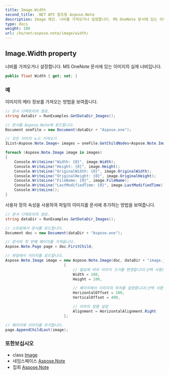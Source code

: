 ```yaml
---
title: Image.Width
second_title: .NET API 참조용 Aspose.Note
description: Image 재산. 너비를 가져오거나 설정합니다. MS OneNote 문서에 있는 이미지의 실제 너비입니다.
type: docs
weight: 180
url: /ko/net/aspose.note/image/width/
---
```

## Image.Width property

너비를 가져오거나 설정합니다. MS OneNote 문서에 있는 이미지의 실제 너비입니다.

```csharp
public float Width { get; set; }
```

### 예

이미지의 메타 정보를 가져오는 방법을 보여줍니다.

```csharp
// 문서 디렉토리의 경로.
string dataDir = RunExamples.GetDataDir_Images();

// 문서를 Aspose.Note에 로드합니다.
Document oneFile = new Document(dataDir + "Aspose.one");

// 모든 이미지 노드 가져오기
IList<Aspose.Note.Image> images = oneFile.GetChildNodes<Aspose.Note.Image>();

foreach (Aspose.Note.Image image in images)
{
    Console.WriteLine("Width: {0}", image.Width);
    Console.WriteLine("Height: {0}", image.Height);
    Console.WriteLine("OriginalWidth: {0}", image.OriginalWidth);
    Console.WriteLine("OriginalHeight: {0}", image.OriginalHeight);
    Console.WriteLine("FileName: {0}", image.FileName);
    Console.WriteLine("LastModifiedTime: {0}", image.LastModifiedTime);
    Console.WriteLine();
}
```

사용자 정의 속성을 사용하여 파일의 이미지를 문서에 추가하는 방법을 보여줍니다.

```csharp
// 문서 디렉토리의 경로.
string dataDir = RunExamples.GetDataDir_Images();

// 스트림에서 문서를 로드합니다.
Document doc = new Document(dataDir + "Aspose.one");

// 문서의 첫 번째 페이지를 가져옵니다.
Aspose.Note.Page page = doc.FirstChild;

// 파일에서 이미지를 로드합니다.
Aspose.Note.Image image = new Aspose.Note.Image(doc, dataDir + "image.jpg")
                          {
                              // 필요에 따라 이미지 크기를 변경합니다(선택 사항).
                              Width = 100,
                              Height = 100,

                              // 페이지에서 이미지의 위치를 설정합니다(선택 사항).
                              HorizontalOffset = 100,
                              VerticalOffset = 400,

                              // 이미지 정렬 설정
                              Alignment = HorizontalAlignment.Right
                          };

// 페이지에 이미지를 추가합니다.
page.AppendChildLast(image);
```

### 또한보십시오

* class [Image](../)
* 네임스페이스 [Aspose.Note](../../image/)
* 집회 [Aspose.Note](../../../)



